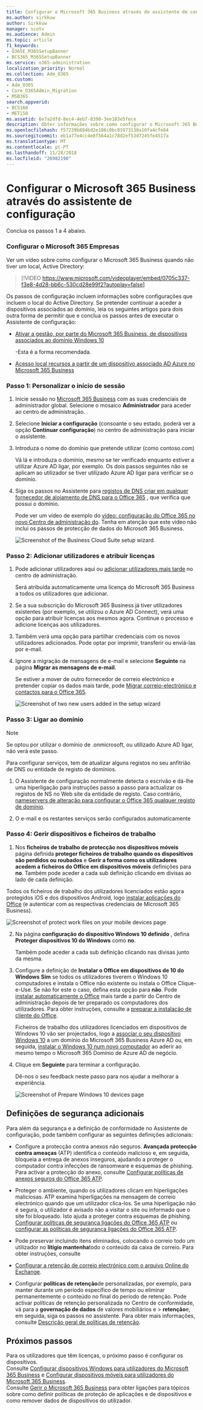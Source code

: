 ```yaml
---
title: Configurar o Microsoft 365 Business através do assistente de configuração
ms.author: sirkkuw
author: Sirkkuw
manager: scotv
ms.audience: Admin
ms.topic: article
f1_keywords:
- O365E_M365SetupBanner
- BCS365_M365SetupBanner
ms.service: o365-administration
localization_priority: Normal
ms.collection: Adm_O365
ms.custom:
- Adm_O365
- Core_O365Admin_Migration
- MSB365
search.appverid:
- BCS160
- MET150
ms.assetid: 6e7a2dfd-8ec4-4eb7-8390-3ee103e5fece
description: Obter informações sobre como configurar o Microsoft 365 Business, concluindo os quatro passos.
ms.openlocfilehash: f57239b884bd2e186c0bc01973130a10fa4cfe84
ms.sourcegitcommit: eb1a77e4cc4e8f564a1c78d2ef53d7245fe4517a
ms.translationtype: MT
ms.contentlocale: pt-PT
ms.lasthandoff: 11/28/2018
ms.locfileid: "26982198"
---
```

# <a name="set-up-microsoft-365-business-by-using-the-setup-wizard"></a>Configurar o Microsoft 365 Business através do assistente de configuração

Conclua os passos 1 a 4 abaixo.
  
### <a name="set-up-microsoft-365-business"></a>Configurar o Microsoft 365 Empresas

Ver um vídeo sobre como configurar o Microsoft 365 Business quando não tiver um local, Active Directory:
  
> [!VIDEO https://www.microsoft.com/videoplayer/embed/0705c337-f3e8-4d28-bb6c-530cd28e99f2?autoplay=false]
  
Os passos de configuração incluem informações sobre configurações que incluem o local do Active Directory. Se pretender continuar a aceder a dispositivos associados ao domínio, leia os seguintes artigos para dois outra forma de permitir que e conclua os passos antes de executar o Assistente de configuração:
  
- [Ativar a gestão, por parte do Microsoft 365 Business, de dispositivos associados ao domínio Windows 10](manage-windows-devices.md)
    
    -Esta é a forma recomendada.
    
- [Acesso local recursos a partir de um dispositivo associado AD Azure no Microsoft 365 Business](access-resources.md)
    
### <a name="step-1-personalize-sign-in"></a>Passo 1: Personalizar o início de sessão

1. Inicie sessão no [Microsoft 365 Business](https://portal.microsoft.com) com as suas credenciais de administrador global. Selecione o mosaico **Administrador** para aceder ao centro de administração. 
    
2. Selecione **Iniciar a configuração** (consoante o seu estado, poderá ver a opção **Continuar configuração**) no centro de administração para iniciar o assistente. 
    
3. Introduza o nome do domínio que pretende utilizar (como contoso.com)
    
    Vá lá e introduza o domínio, mesmo se ter verificado enquanto estiver a utilizar Azure AD ligar, por exemplo. Os dois passos seguintes não se aplicam ao utilizador se tiver utilizado Azure AD ligar para verificar se o domínio.
    
4. Siga os passos no Assistente para [registos de DNS criar em qualquer fornecedor de alojamento de DNS para o Office 365](https://support.office.com/article/7b7b075d-79f9-4e37-8a9e-fb60c1d95166) , que verifica que possui o domínio. 
    
    Pode ver um vídeo de exemplo do [vídeo: configuração do Office 365 no novo Centro de administração do](https://support.office.com/article/a8c2002a-34bc-4ab3-93d8-9b5156c48bf8). Tenha em atenção que este vídeo não inclui os passos de protecção de dados do Microsoft 365 Business.
    
    ![Screenshot of the Business Cloud Suite setup wizard.](media/3c4fd40c-2de1-4a87-8ee0-78d3928c7bb7.png)
  
### <a name="step-2-add-users-and-assign-licenses"></a>Passo 2: Adicionar utilizadores e atribuir licenças

1. Pode adicionar utilizadores aqui ou [adicionar utilizadores mais tarde](add-users-m365b.md) no centro de administração. 
    
    Será atribuída automaticamente uma licença do Microsoft 365 Business a todos os utilizadores que adicionar.
    
2. Se a sua subscrição do Microsoft 365 Business já tiver utilizadores existentes (por exemplo, se utilizou o Azure AD Connect), verá uma opção para atribuir licenças aos mesmos agora. Continue o processo e adicione licenças aos utilizadores.
    
3. Também verá uma opção para partilhar credenciais com os novos utilizadores adicionados. Pode optar por imprimir, transferir ou enviá-las por e-mail.
    
4. Ignore a migração de mensagens de e-mail e selecione **Seguinte** na página **Migrar as mensagens de e-mail**. 
    
    Se estiver a mover de outro fornecedor de correio electrónico e pretender copiar os dados mais tarde, pode [Migrar correio-electrónico e contactos para o Office 365](https://support.office.com/article/a3e3bddb-582e-4133-8670-e61b9f58627e).
    
    ![Screenshot of two new users added in the setup wizard](media/8f729967-5c65-4ceb-b737-18119db40564.png)
  
### <a name="step-3-connect-your-domain"></a>Passo 3: Ligar ao domínio

> [!NOTE]
> Se optou por utilizar o domínio de .onmicrosoft, ou utilizado Azure AD ligar, não verá este passo. 
  
Para configurar serviços, tem de atualizar alguns registos no seu anfitrião de DNS ou entidade de registo de domínios.
  
1. O Assistente de configuração normalmente detecta o escrivão e dá-lhe uma hiperligação para instruções passo a passo para actualizar os registos de NS no Web site da entidade de registo. Caso contrário, [nameservers de alteração para configurar o Office 365 qualquer registo de domínio](https://support.office.com/article/a8b487a9-2a45-4581-9dc4-5d28a47010a2).
    
2. O e-mail e os restantes serviços serão configurados automaticamente
    
### <a name="step-4-manage-devices-and-work-files"></a>Passo 4: Gerir dispositivos e ficheiros de trabalho

1. Nos **ficheiros de trabalho de protecção nos dispositivos móveis** página definida **proteger ficheiros de trabalho quando os dispositivos são perdidos ou roubados** e **Gerir a forma como os utilizadores acedem a ficheiros do Office em dispositivos móveis** definições para **no**. Também pode aceder a cada sub definição clicando em divisas ao lado de cada definição.
  
  Todos os ficheiros de trabalho dos utilizadores licenciados estão agora protegidos iOS e dos dispositivos Android, logo [instalar aplicações do Office](set-up-mobile-devices.md) (e autenticar com as respectivas credenciais de Microsoft 365 Business). 
  
  ![Screenshot of protect work files on your mobile devices page](media/3139a9aa-6228-4e74-8166-c6a886d7319f.PNG)
  
2. Na página **configuração do dispositivo Windows 10 definido** , defina **Proteger dispositivos 10 do Windows** como **no**.
  
   Também pode aceder a cada sub definição clicando nas divisas junto da mesma.
  
3. Configure a definição de **Instalar o Office em dispositivos de 10 do Windows** **Sim** se todos os utilizadores tiverem o Windows 10 computadores e instala o Office não existente ou instala o Office Clique-e-Use. Se não for este o caso, defina esta opção para **não**. Pode [instalar automaticamente o Office](auto-install-or-uninstall-office.md) mais tarde a partir do Centro de administração depois de ter preparado os computadores dos utilizadores. Para obter instruções, consulte a [preparar a instalação de cliente do Office](prepare-for-office-client-deployment.md).
  
    Ficheiros de trabalho dos utilizadores licenciados em dispositivos de Windows 10 vão ser projectados, logo a [associar o seu dispositivo Windows 10](set-up-windows-devices.md) a um domínio do Microsoft 365 Business Azure AD ou, em seguida, [instalar o Windows 10 num novo computador](https://support.office.com/article/c654bd23-d256-4ac7-8fba-0c993bf5a771.aspx) ao aderir ao mesmo tempo o Microsoft 365 Domínio de Azure AD de negócio. 
  
4. Clique em **Seguinte** para terminar a configuração. 
  
    Dê-nos o seu feedback neste passo para nos ajudar a melhorar a experiência.
  
    ![Screenshot of Prepare Windows 10 devices page](media/bff701c1-48a3-44f4-aa95-9d959d57c85b.PNG)
  
## <a name="additional-security-settings"></a>Definições de segurança adicionais

Para além da segurança e a definição de conformidade no Assistente de configuração, pode também configurar as seguintes definições adicionais:
  
- Configure a protecção contra anexos não seguros. **Avançada protecção contra ameaças** (ATP) identifica o conteúdo malicioso e, em seguida, bloqueia a entrega de anexos inseguros, ajudando a proteger o computador contra infecções de ransomware e esquemas de phishing. Para activar a protecção do anexo, consulte [Configurar políticas de anexos seguros do Office 365 ATP](https://support.office.com/article/078eb946-819a-4e13-8673-fe0c0ad3a775#setpolicy).
    
- Proteger o ambiente, quando os utilizadores clicam em hiperligações maliciosas. ATP examina hiperligações na mensagem de correio electrónico quando que um utilizador clica-los. Se uma hiperligação não é segura, o utilizador é avisado não a visitar o site ou informado que o site foi bloqueado. Isto ajuda a proteger contra esquemas de phishing. [Configurar políticas de segurança ligações do Office 365 ATP](https://support.office.com/article/bdd5372d-775e-4442-9c1b-609627b94b5d#reveddefaultscc) ou [configurar as políticas de segurança ligações do Office 365 ATP](https://support.office.com/article/bdd5372d-775e-4442-9c1b-609627b94b5d#addemailpolscc).
    
- Pode preservar incluindo itens eliminados, colocando o correio todo um utilizador no **litígio mantenha**todo o conteúdo da caixa de correio. Para obter instruções, consulte 
- [Configurar a retenção de correio electrónico com o arquivo Online do Exchange](security-features.md#set-up-email-retention-with-exchange-online-archiving).
    
- Configurar **políticas de retenção**de personalizadas, por exemplo, para manter durante um período específico de tempo ou eliminar permanentemente o conteúdo no final do período de retenção. Pode activar políticas de retenção personalizada no Centro de conformidade, vá para a **governação de dados** de valores mobiliários e \> **retenção**e, em seguida, siga os passos no assistente. Para obter mais informações, consulte [Descrição geral de políticas de retenção](https://support.office.com/article/5e377752-700d-4870-9b6d-12bfc12d2423).
    
## <a name="next-steps"></a>Próximos passos

Para os utilizadores que têm licenças, o próximo passo é configurar os dispositivos.<br/> Consulte [Configurar dispositivos Windows para utilizadores do Microsoft 365 Business](set-up-windows-devices.md) e [Configurar dispositivos móveis para utilizadores do Microsoft 365 Business](set-up-mobile-devices.md). <br/>Consulte [Gerir o Microsoft 365 Business](manage.md) para obter ligações para tópicos sobre como definir políticas de proteção de aplicações e de dispositivos e como remover dados de dispositivos do utilizador. 
  


